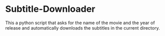 # Subtitle-Downloader
This a python script that asks for the name of the movie and the year of release and automatically downloads the subtitles in the current directory.
